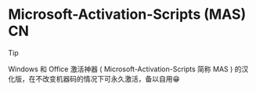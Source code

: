 # Microsoft-Activation-Scripts (MAS) CN
> [!TIP]
> Windows 和 Office 激活神器 ( Microsoft-Activation-Scripts 简称 MAS ) 的汉化版，在不改变机器码的情况下可永久激活，备以自用😁

